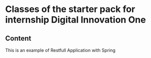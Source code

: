 # Classes of the starter pack for internship Digital Innovation One

## Content

This is an example of Restfull Application with Spring
